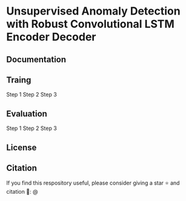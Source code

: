 # Unsupervised Anomaly Detection with Robust Convolutional LSTM Encoder Decoder
## Documentation

## Traing
Step 1
Step 2
Step 3

## Evaluation
Step 1
Step 2
Step 3

## License

## Citation
If you find this respository useful, please consider giving a star :star: and citation :t-rex::
@
